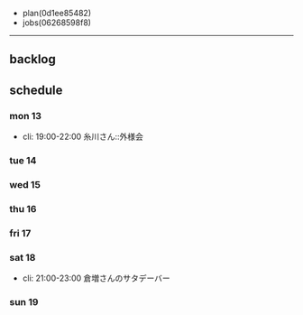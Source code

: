 
- plan(0d1ee85482)
- jobs(06268598f8)
---

## backlog

## schedule
### mon 13
- cli: 19:00-22:00 糸川さん::外様会
### tue 14
### wed 15
### thu 16
### fri 17
### sat 18
- cli: 21:00-23:00 倉増さんのサタデーバー
### sun 19



